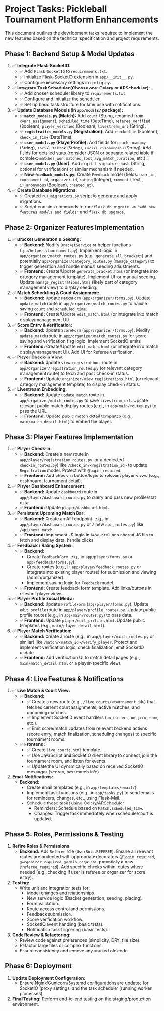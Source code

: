 # Project Tasks: Pickleball Tournament Platform Enhancements

This document outlines the development tasks required to implement the new features based on the technical specification and project requirements.

## Phase 1: Backend Setup & Model Updates

1.  ✅ **Integrate Flask-SocketIO:**
    *   ✅ Add `Flask-SocketIO` to `requirements.txt`.
    *   ✅ Initialize Flask-SocketIO extension in `app/__init__.py`.
    *   ✅ Configure necessary settings in `config.py`.
2.  ✅ **Integrate Task Scheduler (Choose one: Celery or APScheduler):**
    *   ✅ Add chosen scheduler library to `requirements.txt`.
    *   ✅ Configure and initialize the scheduler.
    *   ✅ Set up basic task structure for later use with notifications.
3.  ✅ **Update Database Models (in `app/models/` package):**
    *   ✅ **`match_models.py` (Match):** Add `court` (String, renamed from `court_assignment`), `scheduled_time` (DateTime), `referee_verified` (Boolean), `player_verified` (Boolean), `livestream_url` (String).
    *   ✅ **`registration_models.py` (Registration):** Add `checked_in` (Boolean), `check_in_time` (DateTime).
    *   ✅ **`user_models.py` (PlayerProfile):** Add fields for `coach_academy` (String), `social_tiktok` (String), `social_xiaohongshu` (String). Add fields for detailed stats (consider JSON or separate related table if complex: `matches_won`, `matches_lost`, `avg_match_duration`, etc.).
    *   ✅ **`user_models.py` (User):** Add `digital_signature_hash` (String, optional for verification) or similar mechanism if needed.
    *   ✅ **New `feedback_models.py`:** Create `Feedback` model (fields: `user_id`, `tournament_id`, `organizer_id`, `rating` (Integer), `comment` (Text), `is_anonymous` (Boolean), `created_at`).
4.  ✅ **Create Database Migrations:**
    *   ✅ Created `run_migrations.py` script to generate and apply migrations.
    *   ✅ Script contains commands to run: `flask db migrate -m "Add new features models and fields"` and `flask db upgrade`.


## Phase 2: Organizer Features Implementation

1.  ✅ **Bracket Generation & Seeding:**
    *   ✅ **Backend:** Modify `BracketService` or helper functions (`app/helpers/tournament.py`). Implement logic in `app/organizer/match_routes.py` (e.g., `generate_all_brackets`) and potentially `app/organizer/category_routes.py` (`manage_category`) to trigger generation and handle manual seeding adjustments.
    *   ✅ **Frontend:** Create/Update `generate_bracket.html` (or integrate into category management template). Implement UI for manual seeding. Update `manage_registrations.html` (likely part of category management view) to display seeding.
2.  ✅ **Match Scheduling & Court Assignment:**
    *   ✅ **Backend:** Update `MatchForm` (`app/organizer/forms.py`). Update `update_match` route in `app/organizer/match_routes.py` to handle saving `court` and `scheduled_time`.
    *   ✅ **Frontend:** Create/Update `edit_match.html` (or integrate into match display/management UI).
3.  ✅ **Score Entry & Verification:**
    *   ✅ **Backend:** Update `ScoreForm` (`app/organizer/forms.py`). Modify `update_match` route in `app/organizer/match_routes.py` for score saving and verification flag logic. Implement SocketIO emits.
    *   ✅ **Frontend:** Create/Update `edit_match.html` (or integrate into match display/management UI). Add UI for Referee verification.
4.  ✅ **Player Check-In View:**
    *   ✅ **Backend:** Update `view_registrations` route in `app/organizer/registration_routes.py` (or relevant category management route) to fetch and pass check-in status.
    *   ✅ **Frontend:** Update `organizer/view_registrations.html` (or relevant category management template) to display check-in status.
5.  ✅ **Livestream Embedding:**
    *   ✅ **Backend:** Update `update_match` route in `app/organizer/match_routes.py` to save `livestream_url`. Update relevant public match display routes (e.g., in `app/main/routes.py`) to pass the URL.
    *   ✅ **Frontend:** Update public match detail templates (e.g., `main/match_detail.html`) to embed the player.

## Phase 3: Player Features Implementation


1.  ✅ **Player Check-In:**
    *   ✅ **Backend:** Create a new route in `app/player/registration_routes.py` (or a dedicated `checkin_routes.py`) like `/check_in/<registration_id>` to update `Registration` model. Protect with `@login_required`.
    *   ✅ **Frontend:** Add check-in button/logic to relevant player views (e.g., dashboard, tournament detail).
2.  ✅ **Player Dashboard Enhancement:**
    *   ✅ **Backend:** Update `dashboard` route in `app/player/dashboard_routes.py` to query and pass new profile/stat data.
    *   ✅ **Frontend:** Update `player/dashboard.html`.
3.  ✅ **Persistent Upcoming Match Bar:**
    *   ✅ **Backend:** Create an API endpoint (e.g., in `app/player/dashboard_routes.py` or a new `api_routes.py`) like `/api/next_match`.
    *   ✅ **Frontend:** Implement JS logic in `base.html` or a shared JS file to fetch and display data, handle clicks.
4.  ✅ **Feedback / Rating System:**
    *   ✅ **Backend:**
        *   Create `FeedbackForm` (e.g., in `app/player/forms.py` or `app/feedback/forms.py`).
        *   Create routes (e.g., in `app/player/feedback_routes.py` or integrate into existing player routes) for submission and viewing (admin/organizer).
        *   Implement saving logic for `Feedback` model.
    *   ✅ **Frontend:** Create feedback form template. Add links/buttons in relevant player views.
5.  ✅ **Player Profile Social Media:**
    *   ✅ **Backend:** Update `ProfileForm` (`app/player/forms.py`). Update `edit_profile` route in `app/player/profile_routes.py`. Update public profile routes (e.g., in `app/main/routes.py`) to pass data.
    *   ✅ **Frontend:** Update `player/edit_profile.html`. Update public templates (e.g., `main/player_detail.html`).
6.  ✅ **Player Match Verification:**
    *   ✅ **Backend:** Create a route (e.g., in `app/player/match_routes.py` or similar) like `/match/<match_id>/verify_player`. Protect and implement verification logic, check finalization, emit SocketIO update.
    *   ✅ **Frontend:** Add verification UI to match detail pages (e.g., `main/match_detail.html` or a player-specific view).
    
## Phase 4: Live Features & Notifications

1.  ✅ **Live Match & Court View:**
    *   ✅ **Backend:**
        *   ✅ Create a new route (e.g., `/live_courts/<tournament_id>`) that fetches current court assignments, active matches, and upcoming matches.
        *   ✅ Implement SocketIO event handlers (`on_connect`, `on_join_room`, etc.).
        *   ✅ Emit score/match updates from relevant backend actions (score entry, match finalization, scheduling changes) to specific tournament rooms.
    *   ✅ **Frontend:**
        *   ✅ Create `live_courts.html` template.
        *   ✅ Use JavaScript and SocketIO client library to connect, join the tournament room, and listen for events.
        *   ✅ Update the UI dynamically based on received SocketIO messages (scores, next match info).
2.  **Email Notifications:**
    *   **Backend:**
        *   Create email templates (e.g., in `app/templates/email/`).
        *   Implement task functions (e.g., in `app/tasks.py`) to send emails for reminders, changes, etc., using Flask-Mail.
        *   Schedule these tasks using Celery/APScheduler:
            *   Reminders: Schedule based on `Match.scheduled_time`.
            *   Changes: Trigger task immediately when schedule/court is updated.

## Phase 5: Roles, Permissions & Testing

1.  **Refine Roles & Permissions:**
    *   **Backend:** Add `Referee` role (`UserRole.REFEREE`). Ensure all relevant routes are protected with appropriate decorators (`@login_required`, `@organizer_required`, `@admin_required`, potentially a new `@referee_required`). Add specific checks within routes where needed (e.g., checking if user is referee or organizer for score entry).
2.  **Testing:**
    *   Write unit and integration tests for:
        *   Model changes and relationships.
        *   New service logic (Bracket generation, seeding, placing).
        *   Form validation.
        *   Route access control and permissions.
        *   Feedback submission.
        *   Score verification workflow.
        *   SocketIO event handling (basic tests).
        *   Notification task triggering (basic tests).
3.  **Code Review & Refactoring:**
    *   Review code against preferences (simplicity, DRY, file size).
    *   Refactor large files or complex functions.
    *   Ensure consistency and remove any unused old code.

## Phase 6: Deployment

1.  **Update Deployment Configuration:**
    *   Ensure Nginx/Gunicorn/Systemd configurations are updated for SocketIO (proxy settings) and the task scheduler (running worker processes).
2.  **Final Testing:** Perform end-to-end testing on the staging/production environment.